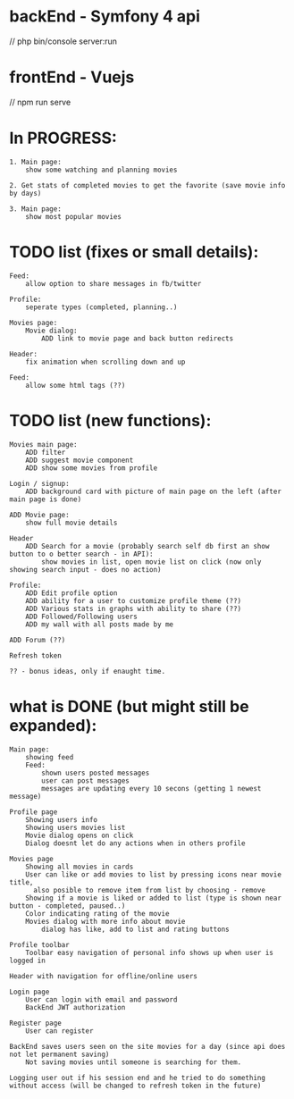 # backEnd - Symfony 4 api
// php bin/console server:run

# frontEnd - Vuejs
// npm run serve

# In PROGRESS:
    1. Main page:
        show some watching and planning movies
    
    2. Get stats of completed movies to get the favorite (save movie info by days)
    
    3. Main page:
        show most popular movies
        
# TODO list (fixes or small details):    
    Feed:
        allow option to share messages in fb/twitter
        
    Profile:
        seperate types (completed, planning..)

    Movies page:
        Movie dialog:
            ADD link to movie page and back button redirects
    
    Header:
        fix animation when scrolling down and up
        
    Feed:
        allow some html tags (??)
        
# TODO list (new functions):
    Movies main page:
        ADD filter
        ADD suggest movie component
        ADD show some movies from profile
        
    Login / signup:
        ADD background card with picture of main page on the left (after main page is done)
            
    ADD Movie page:
        show full movie details
        
    Header
        ADD Search for a movie (probably search self db first an show button to o better search - in API):
            show movies in list, open movie list on click (now only showing search input - does no action)
        
    Profile:
        ADD Edit profile option
        ADD ability for a user to customize profile theme (??)
        ADD Various stats in graphs with ability to share (??)
        ADD Followed/Following users
        ADD my wall with all posts made by me
        
    ADD Forum (??)
    
    Refresh token

    ?? - bonus ideas, only if enaught time.

# what is DONE (but might still be expanded):
    Main page:
        showing feed
        Feed:
            shown users posted messages
            user can post messages
            messages are updating every 10 secons (getting 1 newest message)

    Profile page
        Showing users info
        Showing users movies list
        Movie dialog opens on click
        Dialog doesnt let do any actions when in others profile

    Movies page
        Showing all movies in cards
        User can like or add movies to list by pressing icons near movie title, 
          also posible to remove item from list by choosing - remove
        Showing if a movie is liked or added to list (type is shown near button - completed, paused..)
        Color indicating rating of the movie
        Movies dialog with more info about movie
            dialog has like, add to list and rating buttons
        
    Profile toolbar
        Toolbar easy navigation of personal info shows up when user is logged in
        
    Header with navigation for offline/online users
    
    Login page
        User can login with email and password
        BackEnd JWT authorization
    
    Register page
        User can register
        
    BackEnd saves users seen on the site movies for a day (since api does not let permanent saving)
        Not saving movies until someone is searching for them.
        
    Logging user out if his session end and he tried to do something without access (will be changed to refresh token in the future)